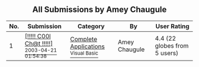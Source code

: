 ﻿<div align="center">

## All Submissions by Amey Chaugule

</div>

No.  | Submission | Category | By   | User Rating
---- | ---------- | -------- | ---- | -----------
1 | [\[\!\!\!\!\! C00l Ch@t  \!\!\!\!\!\]<br /><sup>2003-04-21 01:54:38</sup>](https://github.com/Planet-Source-Code/amey-chaugule-c00l-ch-t__1-44920) | [Complete Applications<br /><sup>Visual Basic</sup>](../ByCategory/complete-applications__1-27.md) | Amey Chaugule | 4.4 (22 globes from 5 users)
